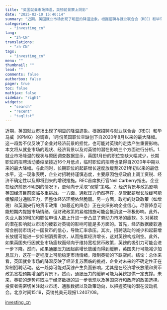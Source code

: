 ```yaml
---
title: "英国就业市场降温，英镑前景蒙上阴影"
date: "2025-02-10 15:40:14"
summary: "近期，英国就业市场出现了明显的降温迹象。根据招聘与就业联合会（REC）和毕马威（KPMG）的调查，1..."
categories:
  - "investing_cn"
lang:
  - "zh-CN"
translations:
  - "zh-CN"
tags:
  - "investing_cn"
menu: ""
thumbnail: ""
lead: ""
comments: false
authorbox: false
pager: true
toc: false
mathjax: false
sidebar: "right"
widgets:
  - "search"
  - "recent"
  - "taglist"
---
```


近期，英国就业市场出现了明显的降温迹象。根据招聘与就业联合会（REC）和毕马威（KPMG）的调查，1月份英国职位空缺创下自2020年8月以来的最大降幅。这一趋势不仅反映了企业对经济前景的担忧，也可能对英镑的走势产生重要影响。本文将从就业市场的现状、经济背景以及对英镑的潜在影响三个方面进行分析。1. 就业市场降温的现状与原因调查数据显示，英国1月份的职位空缺大幅减少，长期职位的招聘活动萎缩至接近16个月低点，临时职位的招聘也录得自2020年中期以来的最大降幅。与此同时，长期职位的起薪增长速度放缓至2021年初以来的最低水平。这一现象表明，企业对招聘持谨慎态度，主要原因包括政府上调工资税、经济不确定性以及即将到来的增税措施。REC首席执行官Neil Carberry指出，企业在经济前景不明朗的情况下，更倾向于采取“观望”策略。2. 经济背景与政策影响英国经济目前面临多重挑战。一方面，通胀压力仍然存在，尽管起薪增长放缓可能缓解部分通胀压力，但整体经济环境依然脆弱。另一方面，政府的财政政策（如增税）和英国央行的货币政策（如最近的降息）正在交织影响企业信心。尽管降息可能短期内提振市场情绪，但财政政策的紧缩措施可能会抵消这一积极影响。此外，失业人数的增加和职位申请人数上升进一步凸显了劳动力市场的疲软。3. 对英镑的潜在影响就业市场的疲软对英镑的影响可能是多方面的。首先，经济数据疲软通常会削弱市场对一国货币的信心，导致汇率承压。其次，招聘活动的减少和起薪增长放缓可能进一步抑制消费需求，从而拖累经济增长，这对英镑构成利空。此外，如果英国央行因就业市场疲软而倾向于维持宽松货币政策，英镑的吸引力可能会进一步下降。然而，如果通胀压力因起薪增长放缓而得到缓解，英国央行可能减少加息压力，这在一定程度上可能稳定市场情绪，限制英镑的下跌空间。结论：总体来看，英国就业市场的降温反映了经济复苏面临的挑战，企业对未来的不确定性正在抑制招聘活动。这一趋势可能对英镑产生负面影响，尤其是在经济增长放缓和货币政策宽松预期增强的背景下。然而，通胀压力的缓解可能为英镑提供一定支撑。未来，英镑的走势将取决于经济数据的进一步表现以及英国央行和政府的政策选择。投资者需密切关注就业市场、通胀数据以及政策动向，以把握英镑的潜在波动机会。北京时间15:19，英镑兑美元现报1.2407/08。

[investing_cn](https://cn.investing.com/news/forex-news/article-2663820)
